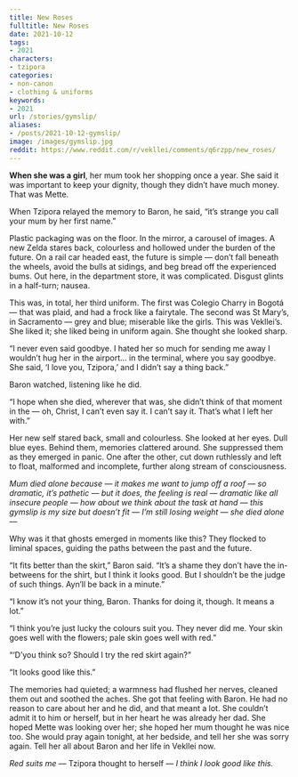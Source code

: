 ```yaml
---
title: New Roses
fulltitle: New Roses
date: 2021-10-12
tags:
- 2021
characters:
- tzipora
categories:
- non-canon
- clothing & uniforms
keywords:
- 2021
url: /stories/gymslip/
aliases:
- /posts/2021-10-12-gymslip/
image: /images/gymslip.jpg
reddit: https://www.reddit.com/r/vekllei/comments/q6rzpp/new_roses/
---
```

**When she was a girl**, her mum took her shopping once a year. She said it was important to keep your dignity, though they didn’t have much money. That was Mette.

When Tzipora relayed the memory to Baron, he said, “it’s strange you call your mum by her first name.”

Plastic packaging was on the floor. In the mirror, a carousel of images. A new Zelda stares back, colourless and hollowed under the burden of the future. On a rail car headed east, the future is simple — don’t fall beneath the wheels, avoid the bulls at sidings, and beg bread off the experienced bums. Out here, in the department store, it was complicated. Disgust glints in a half-turn; nausea.

This was, in total, her third uniform. The first was Colegio Charry in Bogotá — that was plaid, and had a frock like a fairytale. The second was St Mary’s, in Sacramento — grey and blue; miserable like the girls. This was Vekllei’s. She liked it; she liked being in uniform again. She thought she looked sharp.

“I never even said goodbye. I hated her so much for sending me away I wouldn’t hug her in the airport… in the terminal, where you say goodbye. She said, ‘I love you, Tzipora,’ and I didn’t say a thing back.”

Baron watched, listening like he did.

“I hope when she died, wherever that was, she didn’t think of that moment in the — oh, Christ, I can’t even say it. I can’t say it. That’s what I left her with.”

Her new self stared back, small and colourless. She looked at her eyes. Dull blue eyes. Behind them, memories clattered around. She suppressed them as they emerged in panic. One after the other, cut down ruthlessly and left to float, malformed and incomplete, further along stream of consciousness.

*Mum died alone because — it makes me want to jump off a roof — so dramatic, it’s pathetic — but it does, the feeling is real — dramatic like all insecure people — how about we think about the task at hand — this gymslip is my size but doesn’t fit — I’m still losing weight — she died alone —*

Why was it that ghosts emerged in moments like this? They flocked to liminal spaces, guiding the paths between the past and the future.

“It fits better than the skirt,” Baron said. “It’s a shame they don’t have the in-betweens for the shirt, but I think it looks good. But I shouldn’t be the judge of such things. Ayn’ll be back in a minute.”

“I know it’s not your thing, Baron. Thanks for doing it, though. It means a lot.”

“I think you’re just lucky the colours suit you. They never did me. Your skin goes well with the flowers; pale skin goes well with red.”

“‘D’you think so? Should I try the red skirt again?”

“It looks good like this.”

The memories had quieted; a warmness had flushed her nerves, cleaned them out and soothed the aches. She got that feeling with Baron. He had no reason to care about her and he did, and that meant a lot. She couldn’t admit it to him or herself, but in her heart he was already her dad. She hoped Mette was looking over her; she hoped her mum thought he was nice too. She would pray again tonight, at her bedside, and tell her she was sorry again. Tell her all about Baron and her life in Vekllei now.

*Red suits me* — Tzipora thought to herself — *I think I look good like this.*
